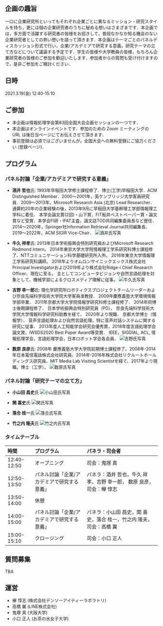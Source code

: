 ## 企画の趣旨
一口に企業研究所といってもそれぞれ企業ごとに異なるミッション・研究スタイルを持ち，更には個の企業研究者のうちに秘める想いはさまざまです．本企画では，多方面で活躍する研究者の皆様をお招きして，普段なかなか知る機会のない企業研究者としての熱い想いを語って頂きます．本企画はテーマごとのパネルディスカッション形式で行い，企業/アカデミアで研究する意義，研究テーマの立て方などについて議論する予定です．学生の皆様や大学教員の皆様，もちろん企業研究者の皆様のご参加を歓迎いたします．参加者からの質問も受け付けますので，是非ご参加をご検討ください．

## 日時
2021.3.19(金) 12:40-15:10

## ご参加
* 本企画は情報処理学会第83回全国大会企画セッションの一つです．
* 本企画はオンラインイベントです．参加のための Zoom ミーティングの URL は後日当ページにてお伝えさせて頂きます．
* 事前登録は必須ではございませんが，全国大会への無料登録にご協力ください (登録ページ)．

## プログラム
### パネル討論「企業/アカデミアで研究する意義」
* **酒井 哲也**氏: 1993年早稲田大学修士課程修了．博士(工学)早稲田大学．ACM Distinguished Member．2000～2001年，英ケンブリッジ大学客員研究員．2009～2013年，Microsoft Research Asia (北京) Lead Researcher．通算約20年の企業経験の後，2013年9月に早稲田大学基幹理工学部情報理工学科に着任． 本学会論文賞(2回)・山下賞，FIT船井ベストペーパー賞・論文賞など受賞．本学会FI研・IFAT主査，論文誌TOD共同編集委員長など歴任．2014～2020年，Springer社Information Retrieval Journal共同編集長．2019～2022年，ACM SIGIR Vice-Chair．
![酒井氏写真](https://drive.google.com/file/d/1i1Zw2W6qZlRcGq0Z5kJyUknjFsYC98Di/view?usp=sharing)

* **牛久 祥孝**氏: 2013年日本学術振興会特別研究員およびMicrosoft Research Redmond Intern。 2014年東京大学大学院情報理工学系研究科博士課程修了、NTTコミュニケーション科学基礎研究所入所。 2016年東京大学情報理工学系研究科講師。 2018年よりオムロンサイニックエックス株式会社 Principal Investigatorおよび2019年より株式会社Ridge-i Chief Research Officer、現在に至る。 主としてコンピュータビジョンや自然言語処理を対象として、機械学習によるクロスメディア理解に従事。
![牛久氏写真](https://www.dropbox.com/s/x9c7bew4zobykwt/20180725.jpg?dl=0)

* **吉野 幸一郎**氏: 理化学研究所ロボティクスプロジェクトチームリーダーおよび奈良先端科学技術大学院大学客員准教授． 2009年慶應義塾大学環境情報学部卒業． 2011年京都大学大学院情報学研究科修士課程修了． 2014年同博士後期課程修了． 日本学術振興会特別研究員（PD）， 奈良先端科学技術大学院大学情報科学研究科助教を経て， 2020年より現職． 京都大学博士（情報学）． 音声言語処理および自然言語処理，特に音声対話システムに関する研究に従事． 2013年度人工知能学会研究会優秀賞，2018年度言語処理学会論文賞，IWSDS2020 Best Paper Award等受賞． IEEE，SIGDIAL, ACL, 情報処理学会，言語処理学会，日本ロボット学会各会員．
![吉野氏写真](https://drive.google.com/file/d/1L9-z6VWfxPPJkMQR8zjOr3T9UNcVkRfA/view?usp=sharing)

* **数原 良彦**氏: 2008年 慶應義塾大学大学院前期博士課程修了。2008年-2014年日本電信電話株式会社研究員、2014年-2016年株式会社リクルートホールディングス研究員、MIT Media Lab Visiting Scientistを経て、2017年より現職。博士（工学）。
![数原氏写真](https://drive.google.com/file/d/15xd9FsJX_p61KZQSdXmOuvtH41mpHNho/view?usp=sharing)

### パネル討論「研究テーマの立て方」
* **小山田 昌史**氏
![小山田氏写真](https://drive.google.com/file/d/15i4cgIjPtZpDGAfGxSUo90Dxrx67u2EI/view?usp=sharing)

* **関 喜史**氏
![関氏写真](https://drive.google.com/file/d/1TdZap8fMT8izkqdsUmluOtU8YX87XQDd/view?usp=sharing)

* **落合 桂一**氏
![落合氏写真](https://drive.google.com/file/d/11hEBqmXK5lCD6RBopU6Y3P6kuOre8qeR/view?usp=sharing)

* **竹之内 隆夫**氏
![竹之内氏写真]()

### タイムテーブル
| 時間 | プログラム | パネラ・司会者 |
| :- | :- | :- |
| 12:40-12:50 | オープニング | 司会：鬼塚 真 |
| 12:50-13:50 | パネル討論「企業/アカデミアで研究する意義」 | パネラ：酒井 哲也，牛久 祥孝，吉野 幸一郎， 数原 良彦，司会：欅 惇志 |
| 13:50-14:00 | 休憩 |  |
| 14:00-15:00 | パネル討論「企業/アカデミアで研究する意義」 | パネラ：小山田 昌史，関 喜史，落合 桂一，竹之内 隆夫，司会：高橋 翼 |
| 15:00-15:10 | クロージング | 司会：小口 正人 |

## 質問募集
TBA

## 運営
* 欅 惇志 (株式会社デンソーアイティーラボラトリ)
* 高橋 翼 (LINE株式会社)
* 鬼塚 真 (大阪大学)
* 小口 正人 (お茶の水女子大学)
